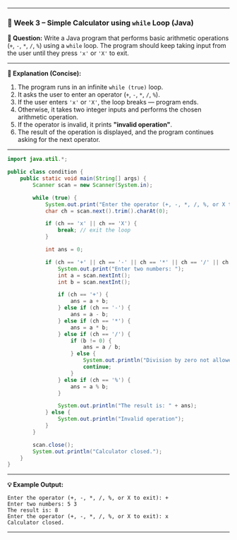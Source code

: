 

---

### 🧮 Week 3 – Simple Calculator using `while` Loop (Java)

**📌 Question:**
Write a Java program that performs basic arithmetic operations (`+`, `-`, `*`, `/`, `%`) using a `while` loop.
The program should keep taking input from the user until they press `'x'` or `'X'` to exit.

---

**📘 Explanation (Concise):**

1. The program runs in an infinite `while (true)` loop.
2. It asks the user to enter an operator (`+`, `-`, `*`, `/`, `%`).
3. If the user enters `'x'` or `'X'`, the loop breaks — program ends.
4. Otherwise, it takes two integer inputs and performs the chosen arithmetic operation.
5. If the operator is invalid, it prints **"invalid operation"**.
6. The result of the operation is displayed, and the program continues asking for the next operator.

---

```java
import java.util.*;

public class condition {
    public static void main(String[] args) {
        Scanner scan = new Scanner(System.in);

        while (true) {
            System.out.print("Enter the operator (+, -, *, /, %, or X to exit): ");
            char ch = scan.next().trim().charAt(0);

            if (ch == 'x' || ch == 'X') {
                break; // exit the loop
            }

            int ans = 0;

            if (ch == '+' || ch == '-' || ch == '*' || ch == '/' || ch == '%') {
                System.out.print("Enter two numbers: ");
                int a = scan.nextInt();
                int b = scan.nextInt();

                if (ch == '+') {
                    ans = a + b;
                } else if (ch == '-') {
                    ans = a - b;
                } else if (ch == '*') {
                    ans = a * b;
                } else if (ch == '/') {
                    if (b != 0) {
                        ans = a / b;
                    } else {
                        System.out.println("Division by zero not allowed!");
                        continue;
                    }
                } else if (ch == '%') {
                    ans = a % b;
                }

                System.out.println("The result is: " + ans);
            } else {
                System.out.println("Invalid operation");
            }
        }

        scan.close();
        System.out.println("Calculator closed.");
    }
}
```

---

**💡 Example Output:**

```
Enter the operator (+, -, *, /, %, or X to exit): +
Enter two numbers: 5 3
The result is: 8
Enter the operator (+, -, *, /, %, or X to exit): x
Calculator closed.
```

---

